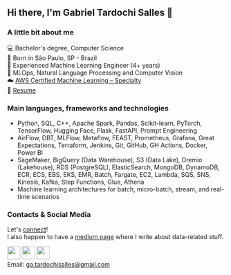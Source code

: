 ## Hi there, I'm Gabriel Tardochi Salles 👋
### A little bit about me
💻 Bachelor's degree, Computer Science<br />
🌱 Born in São Paulo, SP - Brazil<br />
🚀 Experienced Machine Learning Engineer (4+ years)<br />
💙 MLOps, Natural Language Processing and Computer Vision<br />
☁️ [AWS Certified Machine Learning – Specialty](https://www.credly.com/badges/2207e8e0-ecaf-445b-8e14-1b9f11e7d6e6/linked_in_profile)<br />
📃 [Resume](https://github.com/ga-tardochisalles/ga-tardochisalles/blob/main/Resume-Gabriel-Tardochi-Salles-202312.pdf)

### Main languages, frameworks and technologies
* Python, SQL, C++, Apache Spark, Pandas, Scikit-learn, PyTorch, TensorFlow, Hugging Face, Flask, FastAPI, Prompt Engineering
* AirFlow, DBT, MLFlow, Metaflow, FEAST, Prometheus, Grafana, Great Expectations, Terraform, Jenkins, Git, GitHub, GH Actions,
Docker, Power BI
* SageMaker, BigQuery (Data Warehouse), S3 (Data Lake), Dremio (Lakehouse), RDS (PostgreSQL), ElasticSearch, MongoDB,
DynamoDB, ECR, ECS, EBS, EKS, EMR, Batch, Fargate, EC2, Lambda, SQS, SNS, Kinesis, Kafka, Step Functions, Glue, Athena
* Machine learning architectures for batch, micro-batch, stream, and real-time scenarios
### Contacts & Social Media
Let's [connect](https://www.linkedin.com/in/gabrieltardochisalles/)!  
I also happen to have a [medium page](https://gabrieltardochi.medium.com/) where I write about data-related stuff.  

[<img src="https://logodix.com/logo/79569.png" width="30" height="30">](https://www.linkedin.com/in/gabrieltardochisalles/) 
[<img src="https://cdn4.iconfinder.com/data/icons/social-media-circle-7/512/Medium_circle-512.png" width="30" height="30">](https://gabrieltardochi.medium.com/)
[<img src="https://cdn3.iconfinder.com/data/icons/logos-and-brands-adobe/512/189_Kaggle-512.png" width="30" height="30">](https://www.kaggle.com/gabrieltardochi)  
Email: ga.tardochisalles@gmail.com
